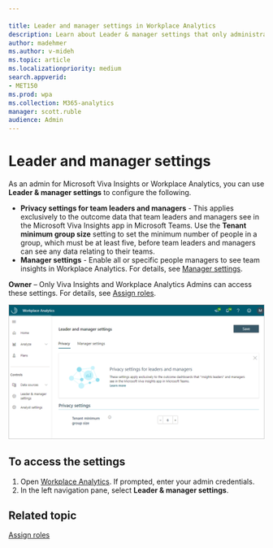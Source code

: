 ```yaml
---

title: Leader and manager settings in Workplace Analytics
description: Learn about Leader & manager settings that only administrators can configure and edit in Workplace Analytics for Microsoft Viva Insights
author: madehmer
ms.author: v-mideh
ms.topic: article
ms.localizationpriority: medium 
search.appverid:
- MET150
ms.prod: wpa
ms.collection: M365-analytics
manager: scott.ruble
audience: Admin
---
```


# Leader and manager settings

As an admin for Microsoft Viva Insights or Workplace Analytics, you can use **Leader & manager settings** to configure the following.

* **Privacy settings for team leaders and managers** - This applies exclusively to the outcome data that team leaders and managers see in the Microsoft Viva Insights app in Microsoft Teams. Use the **Tenant minimum group size** setting to set the minimum number of people in a group, which must be at least five, before team leaders and managers can see any data relating to their teams.
* **Manager settings** - Enable all or specific people managers to see team insights in Workplace Analytics. For details, see [Manager settings](manager-settings.md).

**Owner** – Only Viva Insights and Workplace Analytics Admins can access these settings. For details, see [Assign roles](../setup/assign-roles-to-wpa-admins.md).

![Leader and manager settings](../images/wpa/use/privacy-lm-settings.png)

## To access the settings

1. Open [Workplace Analytics](https://workplaceanalytics.office.com). If prompted, enter your admin credentials.
2. In the left navigation pane, select **Leader & manager settings**.

## Related topic

[Assign roles](../setup/assign-roles-to-wpa-admins.md)

